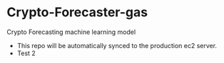# Crypto-Forecaster-gas
Crypto Forecasting machine learning model

- This repo will be automatically synced to the production ec2 server.
- Test 2
